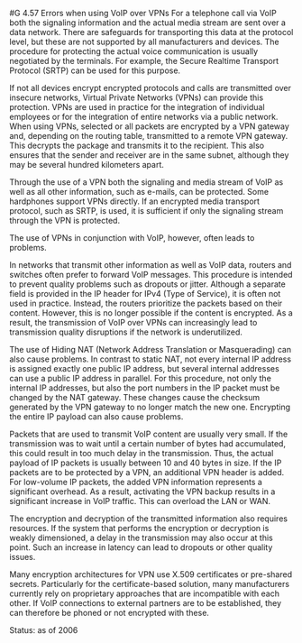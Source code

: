 #G 4.57 Errors when using VoIP over VPNs
For a telephone call via VoIP both the signaling information and the actual media stream are sent over a data network. There are safeguards for transporting this data at the protocol level, but these are not supported by all manufacturers and devices. The procedure for protecting the actual voice communication is usually negotiated by the terminals. For example, the Secure Realtime Transport Protocol (SRTP) can be used for this purpose.

If not all devices encrypt encrypted protocols and calls are transmitted over insecure networks, Virtual Private Networks (VPNs) can provide this protection. VPNs are used in practice for the integration of individual employees or for the integration of entire networks via a public network. When using VPNs, selected or all packets are encrypted by a VPN gateway and, depending on the routing table, transmitted to a remote VPN gateway. This decrypts the package and transmits it to the recipient. This also ensures that the sender and receiver are in the same subnet, although they may be several hundred kilometers apart.

Through the use of a VPN both the signaling and media stream of VoIP as well as all other information, such as e-mails, can be protected. Some hardphones support VPNs directly. If an encrypted media transport protocol, such as SRTP, is used, it is sufficient if only the signaling stream through the VPN is protected.

The use of VPNs in conjunction with VoIP, however, often leads to problems.

In networks that transmit other information as well as VoIP data, routers and switches often prefer to forward VoIP messages. This procedure is intended to prevent quality problems such as dropouts or jitter. Although a separate field is provided in the IP header for IPv4 (Type of Service), it is often not used in practice. Instead, the routers prioritize the packets based on their content. However, this is no longer possible if the content is encrypted. As a result, the transmission of VoIP over VPNs can increasingly lead to transmission quality disruptions if the network is underutilized.

The use of Hiding NAT (Network Address Translation or Masquerading) can also cause problems. In contrast to static NAT, not every internal IP address is assigned exactly one public IP address, but several internal addresses can use a public IP address in parallel. For this procedure, not only the internal IP addresses, but also the port numbers in the IP packet must be changed by the NAT gateway. These changes cause the checksum generated by the VPN gateway to no longer match the new one. Encrypting the entire IP payload can also cause problems.

Packets that are used to transmit VoIP content are usually very small. If the transmission was to wait until a certain number of bytes had accumulated, this could result in too much delay in the transmission. Thus, the actual payload of IP packets is usually between 10 and 40 bytes in size. If the IP packets are to be protected by a VPN, an additional VPN header is added. For low-volume IP packets, the added VPN information represents a significant overhead. As a result, activating the VPN backup results in a significant increase in VoIP traffic. This can overload the LAN or WAN.

The encryption and decryption of the transmitted information also requires resources. If the system that performs the encryption or decryption is weakly dimensioned, a delay in the transmission may also occur at this point. Such an increase in latency can lead to dropouts or other quality issues.

Many encryption architectures for VPN use X.509 certificates or pre-shared secrets. Particularly for the certificate-based solution, many manufacturers currently rely on proprietary approaches that are incompatible with each other. If VoIP connections to external partners are to be established, they can therefore be phoned or not encrypted with these.

Status: as of 2006



